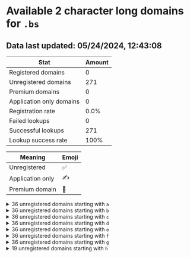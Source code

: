 # Available 2 character long domains for `.bs`

## Data last updated: 05/24/2024, 12:43:08

|Stat|Amount|
|--|--|
|Registered domains|0|
|Unregistered domains|271|
|Premium domains|0|
|Application only domains|0|
|Registration rate|0.0%|
|Failed lookups|0|
|Successful lookups|271|
|Lookup success rate|100%|


|Meaning|Emoji|
|--|--|
|Unregistered|:white_check_mark:|
|Application only|:writing_hand:|
|Premium domain|:gem:|

<details>
<summary>36 unregistered domains starting with <bold><code>a</code></bold></summary>

|Type|Domain|
|--|--|
|:white_check_mark:|`a0.bs`|
|:white_check_mark:|`a1.bs`|
|:white_check_mark:|`a2.bs`|
|:white_check_mark:|`a3.bs`|
|:white_check_mark:|`a4.bs`|
|:white_check_mark:|`a5.bs`|
|:white_check_mark:|`a6.bs`|
|:white_check_mark:|`a7.bs`|
|:white_check_mark:|`a8.bs`|
|:white_check_mark:|`a9.bs`|
|:white_check_mark:|`aa.bs`|
|:white_check_mark:|`ab.bs`|
|:white_check_mark:|`ac.bs`|
|:white_check_mark:|`ad.bs`|
|:white_check_mark:|`ae.bs`|
|:white_check_mark:|`af.bs`|
|:white_check_mark:|`ag.bs`|
|:white_check_mark:|`ah.bs`|
|:white_check_mark:|`ai.bs`|
|:white_check_mark:|`aj.bs`|
|:white_check_mark:|`ak.bs`|
|:white_check_mark:|`al.bs`|
|:white_check_mark:|`am.bs`|
|:white_check_mark:|`an.bs`|
|:white_check_mark:|`ao.bs`|
|:white_check_mark:|`ap.bs`|
|:white_check_mark:|`aq.bs`|
|:white_check_mark:|`ar.bs`|
|:white_check_mark:|`as.bs`|
|:white_check_mark:|`at.bs`|
|:white_check_mark:|`au.bs`|
|:white_check_mark:|`av.bs`|
|:white_check_mark:|`aw.bs`|
|:white_check_mark:|`ax.bs`|
|:white_check_mark:|`ay.bs`|
|:white_check_mark:|`az.bs`|
</details>
<details>
<summary>36 unregistered domains starting with <bold><code>b</code></bold></summary>

|Type|Domain|
|--|--|
|:white_check_mark:|`b0.bs`|
|:white_check_mark:|`b1.bs`|
|:white_check_mark:|`b2.bs`|
|:white_check_mark:|`b3.bs`|
|:white_check_mark:|`b4.bs`|
|:white_check_mark:|`b5.bs`|
|:white_check_mark:|`b6.bs`|
|:white_check_mark:|`b7.bs`|
|:white_check_mark:|`b8.bs`|
|:white_check_mark:|`b9.bs`|
|:white_check_mark:|`ba.bs`|
|:white_check_mark:|`bb.bs`|
|:white_check_mark:|`bc.bs`|
|:white_check_mark:|`bd.bs`|
|:white_check_mark:|`be.bs`|
|:white_check_mark:|`bf.bs`|
|:white_check_mark:|`bg.bs`|
|:white_check_mark:|`bh.bs`|
|:white_check_mark:|`bi.bs`|
|:white_check_mark:|`bj.bs`|
|:white_check_mark:|`bk.bs`|
|:white_check_mark:|`bl.bs`|
|:white_check_mark:|`bm.bs`|
|:white_check_mark:|`bn.bs`|
|:white_check_mark:|`bo.bs`|
|:white_check_mark:|`bp.bs`|
|:white_check_mark:|`bq.bs`|
|:white_check_mark:|`br.bs`|
|:white_check_mark:|`bs.bs`|
|:white_check_mark:|`bt.bs`|
|:white_check_mark:|`bu.bs`|
|:white_check_mark:|`bv.bs`|
|:white_check_mark:|`bw.bs`|
|:white_check_mark:|`bx.bs`|
|:white_check_mark:|`by.bs`|
|:white_check_mark:|`bz.bs`|
</details>
<details>
<summary>36 unregistered domains starting with <bold><code>c</code></bold></summary>

|Type|Domain|
|--|--|
|:white_check_mark:|`c0.bs`|
|:white_check_mark:|`c1.bs`|
|:white_check_mark:|`c2.bs`|
|:white_check_mark:|`c3.bs`|
|:white_check_mark:|`c4.bs`|
|:white_check_mark:|`c5.bs`|
|:white_check_mark:|`c6.bs`|
|:white_check_mark:|`c7.bs`|
|:white_check_mark:|`c8.bs`|
|:white_check_mark:|`c9.bs`|
|:white_check_mark:|`ca.bs`|
|:white_check_mark:|`cb.bs`|
|:white_check_mark:|`cc.bs`|
|:white_check_mark:|`cd.bs`|
|:white_check_mark:|`ce.bs`|
|:white_check_mark:|`cf.bs`|
|:white_check_mark:|`cg.bs`|
|:white_check_mark:|`ch.bs`|
|:white_check_mark:|`ci.bs`|
|:white_check_mark:|`cj.bs`|
|:white_check_mark:|`ck.bs`|
|:white_check_mark:|`cl.bs`|
|:white_check_mark:|`cm.bs`|
|:white_check_mark:|`cn.bs`|
|:white_check_mark:|`co.bs`|
|:white_check_mark:|`cp.bs`|
|:white_check_mark:|`cq.bs`|
|:white_check_mark:|`cr.bs`|
|:white_check_mark:|`cs.bs`|
|:white_check_mark:|`ct.bs`|
|:white_check_mark:|`cu.bs`|
|:white_check_mark:|`cv.bs`|
|:white_check_mark:|`cw.bs`|
|:white_check_mark:|`cx.bs`|
|:white_check_mark:|`cy.bs`|
|:white_check_mark:|`cz.bs`|
</details>
<details>
<summary>36 unregistered domains starting with <bold><code>d</code></bold></summary>

|Type|Domain|
|--|--|
|:white_check_mark:|`d0.bs`|
|:white_check_mark:|`d1.bs`|
|:white_check_mark:|`d2.bs`|
|:white_check_mark:|`d3.bs`|
|:white_check_mark:|`d4.bs`|
|:white_check_mark:|`d5.bs`|
|:white_check_mark:|`d6.bs`|
|:white_check_mark:|`d7.bs`|
|:white_check_mark:|`d8.bs`|
|:white_check_mark:|`d9.bs`|
|:white_check_mark:|`da.bs`|
|:white_check_mark:|`db.bs`|
|:white_check_mark:|`dc.bs`|
|:white_check_mark:|`dd.bs`|
|:white_check_mark:|`de.bs`|
|:white_check_mark:|`df.bs`|
|:white_check_mark:|`dg.bs`|
|:white_check_mark:|`dh.bs`|
|:white_check_mark:|`di.bs`|
|:white_check_mark:|`dj.bs`|
|:white_check_mark:|`dk.bs`|
|:white_check_mark:|`dl.bs`|
|:white_check_mark:|`dm.bs`|
|:white_check_mark:|`dn.bs`|
|:white_check_mark:|`do.bs`|
|:white_check_mark:|`dp.bs`|
|:white_check_mark:|`dq.bs`|
|:white_check_mark:|`dr.bs`|
|:white_check_mark:|`ds.bs`|
|:white_check_mark:|`dt.bs`|
|:white_check_mark:|`du.bs`|
|:white_check_mark:|`dv.bs`|
|:white_check_mark:|`dw.bs`|
|:white_check_mark:|`dx.bs`|
|:white_check_mark:|`dy.bs`|
|:white_check_mark:|`dz.bs`|
</details>
<details>
<summary>36 unregistered domains starting with <bold><code>e</code></bold></summary>

|Type|Domain|
|--|--|
|:white_check_mark:|`e0.bs`|
|:white_check_mark:|`e1.bs`|
|:white_check_mark:|`e2.bs`|
|:white_check_mark:|`e3.bs`|
|:white_check_mark:|`e4.bs`|
|:white_check_mark:|`e5.bs`|
|:white_check_mark:|`e6.bs`|
|:white_check_mark:|`e7.bs`|
|:white_check_mark:|`e8.bs`|
|:white_check_mark:|`e9.bs`|
|:white_check_mark:|`ea.bs`|
|:white_check_mark:|`eb.bs`|
|:white_check_mark:|`ec.bs`|
|:white_check_mark:|`ed.bs`|
|:white_check_mark:|`ee.bs`|
|:white_check_mark:|`ef.bs`|
|:white_check_mark:|`eg.bs`|
|:white_check_mark:|`eh.bs`|
|:white_check_mark:|`ei.bs`|
|:white_check_mark:|`ej.bs`|
|:white_check_mark:|`ek.bs`|
|:white_check_mark:|`el.bs`|
|:white_check_mark:|`em.bs`|
|:white_check_mark:|`en.bs`|
|:white_check_mark:|`eo.bs`|
|:white_check_mark:|`ep.bs`|
|:white_check_mark:|`eq.bs`|
|:white_check_mark:|`er.bs`|
|:white_check_mark:|`es.bs`|
|:white_check_mark:|`et.bs`|
|:white_check_mark:|`eu.bs`|
|:white_check_mark:|`ev.bs`|
|:white_check_mark:|`ew.bs`|
|:white_check_mark:|`ex.bs`|
|:white_check_mark:|`ey.bs`|
|:white_check_mark:|`ez.bs`|
</details>
<details>
<summary>36 unregistered domains starting with <bold><code>f</code></bold></summary>

|Type|Domain|
|--|--|
|:white_check_mark:|`f0.bs`|
|:white_check_mark:|`f1.bs`|
|:white_check_mark:|`f2.bs`|
|:white_check_mark:|`f3.bs`|
|:white_check_mark:|`f4.bs`|
|:white_check_mark:|`f5.bs`|
|:white_check_mark:|`f6.bs`|
|:white_check_mark:|`f7.bs`|
|:white_check_mark:|`f8.bs`|
|:white_check_mark:|`f9.bs`|
|:white_check_mark:|`fa.bs`|
|:white_check_mark:|`fb.bs`|
|:white_check_mark:|`fc.bs`|
|:white_check_mark:|`fd.bs`|
|:white_check_mark:|`fe.bs`|
|:white_check_mark:|`ff.bs`|
|:white_check_mark:|`fg.bs`|
|:white_check_mark:|`fh.bs`|
|:white_check_mark:|`fi.bs`|
|:white_check_mark:|`fj.bs`|
|:white_check_mark:|`fk.bs`|
|:white_check_mark:|`fl.bs`|
|:white_check_mark:|`fm.bs`|
|:white_check_mark:|`fn.bs`|
|:white_check_mark:|`fo.bs`|
|:white_check_mark:|`fp.bs`|
|:white_check_mark:|`fq.bs`|
|:white_check_mark:|`fr.bs`|
|:white_check_mark:|`fs.bs`|
|:white_check_mark:|`ft.bs`|
|:white_check_mark:|`fu.bs`|
|:white_check_mark:|`fv.bs`|
|:white_check_mark:|`fw.bs`|
|:white_check_mark:|`fx.bs`|
|:white_check_mark:|`fy.bs`|
|:white_check_mark:|`fz.bs`|
</details>
<details>
<summary>36 unregistered domains starting with <bold><code>g</code></bold></summary>

|Type|Domain|
|--|--|
|:white_check_mark:|`g0.bs`|
|:white_check_mark:|`g1.bs`|
|:white_check_mark:|`g2.bs`|
|:white_check_mark:|`g3.bs`|
|:white_check_mark:|`g4.bs`|
|:white_check_mark:|`g5.bs`|
|:white_check_mark:|`g6.bs`|
|:white_check_mark:|`g7.bs`|
|:white_check_mark:|`g8.bs`|
|:white_check_mark:|`g9.bs`|
|:white_check_mark:|`ga.bs`|
|:white_check_mark:|`gb.bs`|
|:white_check_mark:|`gc.bs`|
|:white_check_mark:|`gd.bs`|
|:white_check_mark:|`ge.bs`|
|:white_check_mark:|`gf.bs`|
|:white_check_mark:|`gg.bs`|
|:white_check_mark:|`gh.bs`|
|:white_check_mark:|`gi.bs`|
|:white_check_mark:|`gj.bs`|
|:white_check_mark:|`gk.bs`|
|:white_check_mark:|`gl.bs`|
|:white_check_mark:|`gm.bs`|
|:white_check_mark:|`gn.bs`|
|:white_check_mark:|`go.bs`|
|:white_check_mark:|`gp.bs`|
|:white_check_mark:|`gq.bs`|
|:white_check_mark:|`gr.bs`|
|:white_check_mark:|`gs.bs`|
|:white_check_mark:|`gt.bs`|
|:white_check_mark:|`gu.bs`|
|:white_check_mark:|`gv.bs`|
|:white_check_mark:|`gw.bs`|
|:white_check_mark:|`gx.bs`|
|:white_check_mark:|`gy.bs`|
|:white_check_mark:|`gz.bs`|
</details>
<details>
<summary>19 unregistered domains starting with <bold><code>h</code></bold></summary>

|Type|Domain|
|--|--|
|:white_check_mark:|`ha.bs`|
|:white_check_mark:|`hb.bs`|
|:white_check_mark:|`hc.bs`|
|:white_check_mark:|`hd.bs`|
|:white_check_mark:|`he.bs`|
|:white_check_mark:|`hf.bs`|
|:white_check_mark:|`hg.bs`|
|:white_check_mark:|`hh.bs`|
|:white_check_mark:|`hi.bs`|
|:white_check_mark:|`hj.bs`|
|:white_check_mark:|`hk.bs`|
|:white_check_mark:|`hl.bs`|
|:white_check_mark:|`hm.bs`|
|:white_check_mark:|`hn.bs`|
|:white_check_mark:|`ho.bs`|
|:white_check_mark:|`hp.bs`|
|:white_check_mark:|`hq.bs`|
|:white_check_mark:|`hr.bs`|
|:white_check_mark:|`hs.bs`|
</details>